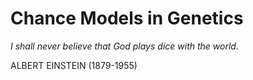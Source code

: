 # Chance Models in Genetics

_I shall never believe that God plays dice with the world._

ALBERT EINSTEIN (1879-1955)
